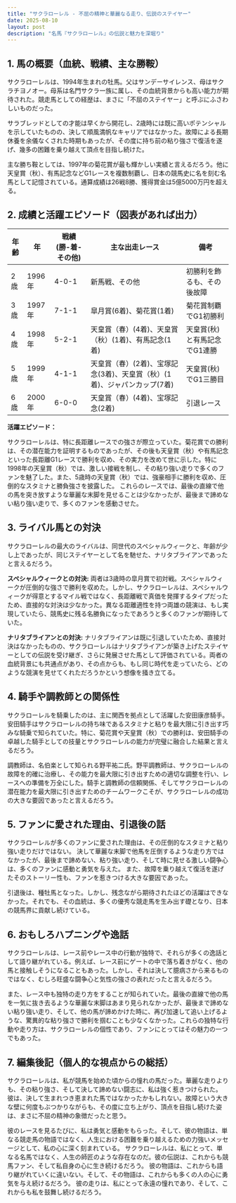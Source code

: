 ```yaml
---
title: "サクラローレル - 不屈の精神と華麗なる走り、伝説のステイヤー"
date: 2025-08-10
layout: post
description: "名馬『サクラローレル』の伝説と魅力を深堀り"
---
```


## 1. 馬の概要（血統、戦績、主な勝鞍）

サクラローレルは、1994年生まれの牡馬。父はサンデーサイレンス、母はサクラチヨノオー。母系は名門サクラ一族に属し、その血統背景からも高い能力が期待された。競走馬としての経歴は、まさに「不屈のステイヤー」と呼ぶにふさわしいものだった。

サラブレッドとしての才能は早くから開花し、2歳時には既に高いポテンシャルを示していたものの、決して順風満帆なキャリアではなかった。故障による長期休養を余儀なくされた時期もあったが、その度に持ち前の粘り強さで復活を遂げ、幾多の困難を乗り越えて頂点を目指し続けた。

主な勝ち鞍としては、1997年の菊花賞が最も輝かしい実績と言えるだろう。他に天皇賞（秋）、有馬記念などG1レースを複数制覇し、日本の競馬史に名を刻む名馬として記憶されている。通算成績は26戦8勝、獲得賞金は5億5000万円を超える。


## 2. 成績と活躍エピソード（図表があれば出力）


| 年齢 | 年 | 戦績 (勝-着-その他) | 主な出走レース | 備考 |
|---|---|---|---|---|
| 2歳 | 1996年 | 4-0-1 | 新馬戦、その他 | 初勝利を飾るも、その後故障 |
| 3歳 | 1997年 | 7-1-1 |  皐月賞(6着)、菊花賞(1着) | 菊花賞制覇でG1初勝利 |
| 4歳 | 1998年 | 5-2-1 | 天皇賞（春）(4着)、天皇賞（秋）(1着)、有馬記念(1着) | 天皇賞(秋)と有馬記念でG1連勝 |
| 5歳 | 1999年 | 4-1-1 |  天皇賞（春）(2着)、宝塚記念(3着)、天皇賞（秋）(1着)、ジャパンカップ(7着) | 天皇賞(秋)でG1三勝目 |
| 6歳 | 2000年 | 6-0-0 |  天皇賞（春）(4着)、宝塚記念(2着) |  引退レース |


**活躍エピソード：**

サクラローレルは、特に長距離レースでの強さが際立っていた。菊花賞での勝利は、その潜在能力を証明するものであったが、その後も天皇賞（秋）や有馬記念といった長距離G1レースで勝利を収め、その実力を改めて世に示した。特に1998年の天皇賞（秋）では、激しい接戦を制し、その粘り強い走りで多くのファンを魅了した。また、5歳時の天皇賞（秋）では、強豪相手に勝利を収め、圧倒的なスタミナと勝負強さを披露した。  これらのレースでは、最後の直線で他の馬を突き放すような華麗な末脚を見せることは少なかったが、最後まで諦めない粘り強い走りで、多くのファンを感動させた。


## 3. ライバル馬との対決

サクラローレルの最大のライバルは、同世代のスペシャルウィークと、年齢が少し上であったが、同じステイヤーとして名を馳せた、ナリタブライアンであったと言えるだろう。

**スペシャルウィークとの対決:**  両者は3歳時の皐月賞で初対戦。スペシャルウィークが圧倒的な強さで勝利を収めた。しかし、サクラローレルは、スペシャルウィークが得意とするマイル戦ではなく、長距離戦で真価を発揮するタイプだったため、直接的な対決は少なかった。異なる距離適性を持つ両雄の競演は、もし実現していたら、競馬史に残る名勝負になったであろうと多くのファンが期待していた。

**ナリタブライアンとの対決:**  ナリタブライアンは既に引退していたため、直接対決はなかったものの、サクラローレルはナリタブライアンが築き上げたステイヤーとしての伝説を受け継ぎ、さらに発展させた馬として評価されている。両者の血統背景にも共通点があり、その点からも、もし同じ時代を走っていたら、どのような競演を見せてくれただろうかという想像を掻き立てる。


## 4. 騎手や調教師との関係性

サクラローレルを騎乗したのは、主に関西を拠点として活躍した安田康彦騎手。安田騎手はサクラローレルの持ち味であるスタミナと粘りを最大限に引き出す巧みな騎乗で知られていた。特に、菊花賞や天皇賞（秋）での勝利は、安田騎手の卓越した騎手としての技量とサクラローレルの能力が完璧に融合した結果と言えるだろう。


調教師は、名伯楽として知られる野平祐二氏。野平調教師は、サクラローレルの故障を的確に治療し、その能力を最大限に引き出すための適切な調整を行い、レースへの準備を万全にした。騎手と調教師の信頼関係、そしてサクラローレルの潜在能力を最大限に引き出すためのチームワークこそが、サクラローレルの成功の大きな要因であったと言えるだろう。


## 5. ファンに愛された理由、引退後の話

サクラローレルが多くのファンに愛された理由は、その圧倒的なスタミナと粘り強い走りだけではない。  決して華麗な末脚で他馬を圧倒するような走り方ではなかったが、最後まで諦めない、粘り強い走り、そして時に見せる激しい闘争心は、多くのファンに感動と勇気を与えた。  また、故障を乗り越えて復活を遂げたそのストーリー性も、ファンを惹きつける大きな要因であった。

引退後は、種牡馬となった。しかし、残念ながら期待されたほどの活躍はできなかった。それでも、その血統は、多くの優秀な競走馬を生み出す礎となり、日本の競馬界に貢献し続けている。


## 6. おもしろハプニングや逸話

サクラローレルは、レース前やレース中の行動が独特で、それらが多くの逸話として語り継がれている。例えば、レース前にゲートの中で落ち着きがなく、他の馬と接触しそうになることもあった。しかし、それは決して臆病さから来るものではなく、むしろ旺盛な闘争心と気性の強さの表れだったと言えるだろう。

また、レース中も独特の走り方をすることが知られていた。最後の直線で他の馬を一気に抜き去るような華麗な末脚はあまり見られなかったが、最後まで諦めない粘り強い走り、そして、他の馬が諦めかけた時に、再び加速して追い上げるような、驚異的な粘り強さで勝利を掴むことも少なくなかった。これらの独特な行動や走り方は、サクラローレルの個性であり、ファンにとってはその魅力の一つでもあった。


## 7. 編集後記（個人的な視点からの総括）

サクラローレルは、私が競馬を始めた頃からの憧れの馬だった。華麗な走りよりも、その粘り強さ、そして決して諦めない闘志に、私は強く惹きつけられた。  彼は、決して生まれつき恵まれた馬ではなかったかもしれない。故障という大きな壁に何度もぶつかりながらも、その度に立ち上がり、頂点を目指し続けた姿は、まさに不屈の精神の象徴だったと思う。

彼のレースを見るたびに、私は勇気と感動をもらった。そして、彼の物語は、単なる競走馬の物語ではなく、人生における困難を乗り越えるための力強いメッセージとして、私の心に深く刻まれている。  サクラローレルは、私にとって、単なる名馬ではなく、人生の師匠のような存在なのだ。彼の伝説は、これからも競馬ファン、そして私自身の心に生き続けるだろう。  彼の物語は、これからも語り継がれていくに違いない。そして、その物語は、これからも多くの人の心に勇気を与え続けるだろう。  彼の走りは、私にとって永遠の憧れであり、そして、これからも私を鼓舞し続けるだろう。
